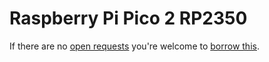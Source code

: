 # Raspberry Pi Pico 2 RP2350
If there are no [open requests](../../../../issues?q=is%3Aissue+is%3Aopen+%22Raspberry+Pi+Pico2+RP2350%22) you're welcome to [borrow this](../../../../issues/new?title=Borrow%20request%20for%20Raspberry+Pi+Pico2+RP2350&body=1%20piece%20of%20[this](../blob/main/Hardware/Microcontrollers/Raspberry_Pi_Pico2_RP2350.md)%20for%20~2%20weeks.).
